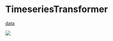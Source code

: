 # TimeseriesTransformer


[data](https://finance.yahoo.com/quote/IBM/history?period1=950400&period2=1594512000&interval=1d&filter=history&frequency=1d)







![](https://github.com/Ajax0564/TimeseriesTransformer/blob/master/Output.png)
